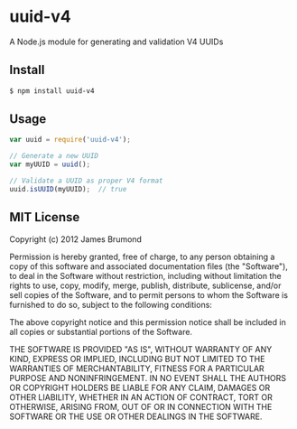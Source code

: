 # uuid-v4

A Node.js module for generating and validation V4 UUIDs

## Install

```bash
$ npm install uuid-v4
```

## Usage

```javascript
var uuid = require('uuid-v4');

// Generate a new UUID
var myUUID = uuid();

// Validate a UUID as proper V4 format
uuid.isUUID(myUUID);  // true
```

## MIT License

Copyright (c) 2012 James Brumond

Permission is hereby granted, free of charge, to any person obtaining a copy of this software and associated documentation files (the "Software"), to deal in the Software without restriction, including without limitation the rights to use, copy, modify, merge, publish, distribute, sublicense, and/or sell copies of the Software, and to permit persons to whom the Software is furnished to do so, subject to the following conditions:

The above copyright notice and this permission notice shall be included in all copies or substantial portions of the Software.

THE SOFTWARE IS PROVIDED "AS IS", WITHOUT WARRANTY OF ANY KIND, EXPRESS OR IMPLIED, INCLUDING BUT NOT LIMITED TO THE WARRANTIES OF MERCHANTABILITY, FITNESS FOR A PARTICULAR PURPOSE AND NONINFRINGEMENT. IN NO EVENT SHALL THE AUTHORS OR COPYRIGHT HOLDERS BE LIABLE FOR ANY CLAIM, DAMAGES OR OTHER LIABILITY, WHETHER IN AN ACTION OF CONTRACT, TORT OR OTHERWISE, ARISING FROM, OUT OF OR IN CONNECTION WITH THE SOFTWARE OR THE USE OR OTHER DEALINGS IN THE SOFTWARE.
